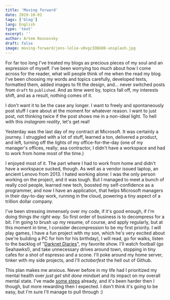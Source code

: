 ```yaml
---
title: 'Moving forward'
date: 2019-10-01
tags: ['blog']
lang: English
type: 'text'
excerpt: ''
author: Artem Rosnovsky
draft: false
image: moving-forward/jens-lelie-u0vgcIOQG08-unsplash.jpg
---
```


For far too long I've treated my blogs as precious pieces of my soul and an expression of myself. I've been worrying too much about how I come across for the reader, what will people think of me when the read my blog. I've been choosing my words and topics carefully, developed texts, formatted them, added images to fit the design, and... never switched posts from `draft` to `published`. And as time went by, topics fall off, my interests shift, and as a result, nothing comes of it.

I don't want it to be the case any longer. I want to freely and spontaneously post stuff I care about at the moment for whatever reason. I want to just post, not thinking twice if the post shows me in a non-ideal light. To hell with this _instagram reality_, let's get real!

Yesterday was the last day of my contract at Microsoft. It was certainly a journey. I struggled with a lot of stuff, learned a ton, delivered a product, and left, turning off the lights of my office-for-the-day (one of my manager's offices, really; asa contractor, I didn't have a workspace and had to work from home most of the time.)

I enjoyed most of it. The part where I had to work from home and didn't have a workspace sucked, though. As well as a vendor issued laptop, an ancient Lenovo from 2013. I hated working alone: I was the only person working on the project, and it was tough. But I managed to meet a bunch of really cool people, learned new tech, boosted my self-confidence as a programmer, and now I have an application, that helps Microsoft managers in their day-to-day work, running in the cloud, powering a tiny aspect of a trillion dollar company.

I've been stressing immensely over my code, if it's good enough, if I'm doing things _the right way_. So first order of business is to decompress for a bit. I'm going to brush up my resume, of course, and apply regularly, but at this moment in time, I consider decompression to be my first priority. I will play games, I have a fun project with my son, which he's very excited about (we're building a PC for him for his birthday), I will read, go for walks, listen to the backlog of "[Darknet Diaries](http://darknetdiaries.com/)", my favorite show. I'll watch football (go Seahawks!), and take unnecessary drives around town, stopping in tiny cafes for a shot of espresso and a scone. I'll poke around my home server, tinker with my side projects, and I'll _octoberfest_ the hell out of Github.

This plan makes me anxious. Never before in my life had I prioritized my mental health over _just get shit done_ mindset and its impact on my overall mental state. I've made [some steps](/blog/2019/08/21/digital-hygiene/) already, and it's been harder then I though, but more rewarding then I expected. I don't think it's going to be easy, but I'm sure I'll manage to pull through :)
